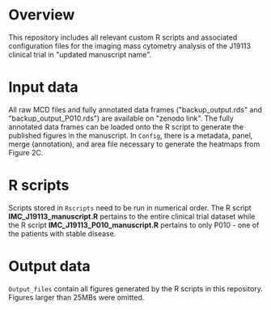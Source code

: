 # Overview
This repository includes all relevant custom R scripts and associated configuration files for the imaging mass cytometry analysis of the J19113 clinical trial in "updated manuscript name".

# Input data
All raw MCD files and fully annotated data frames ("backup_output.rds" and "backup_output_P010.rds") are available on "zenodo link". 
The fully annotated data frames can be loaded onto the R script to generate the published figures in the manuscript. 
In `Config`, there is a metadata, panel, merge (annotation), and area file necessary to generate the heatmaps from Figure 2C.

# R scripts
Scripts stored in `Rscripts` need to be run in numerical order. 
The R script **IMC_J19113_manuscript.R** pertains to the entire clinical trial dataset while the R script **IMC_J19113_P010_manuscript.R** pertains to only P010 - one of the patients with stable disease.

# Output data
`Output_files` contain all figures generated by the R scripts in this repository.
Figures larger than 25MBs were omitted.
